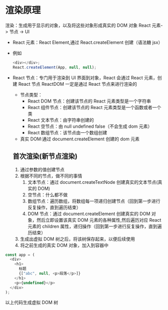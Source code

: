 # 渲染原理

渲染：生成用于显示的对象，以及将这些对象形成真实的 DOM 对象
React 元素-> 节点 -> UI

- React 元素：React Element,通过 React.createElement 创建（语法糖 jsx）
- 例如

  ```js
  <div></div>;
  React.createElement(App, null, null);
  ```

- React 节点：专门用于渲染到 UI 界面到对象，React 会通过 React 元素，创建 React 节点
  ReactDOM 一定是通过 React 节点来进行渲染的

  - 节点类型：
    - React DOM 节点：创建该节点的 React 元素类型是一个字符串
    - React 组件节点：创建该节点的 React 元素类型是一个函数或者一个类
    - React 文本节点：由字符串创建的
    - React 空节点：由 null undefined false（不会生成 dom 元素）
    - React 数组节点：该节点由一个数组创建
  - 真实 DOM:通过 document.createElement 创建的 dom 元素

  ## 首次渲染(新节点渲染)

  1. 通过参数的值创建节点
  2. 根据不同的节点，做不同的事情
     1. 文本节点：通过 document.createTextNode 创建真实的文本节点(真实的 DOM)
     2. 空节点：什么都不做
     3. 数组节点：遍历数组，将数组每一项递归创建节点（回到第一步进行反复操作，直到遍历结束）
     4. DOM 节点：通过 document.createElement 创建真实的 DOM 对象，然后立即设置该真实 DOM 元素的各种属性,然后遍历对应 React 元素的 children 属性，递归操作（回到第一步进行反复操作，直到遍历结束）
  3. 生成出虚拟 DOM 树之后，将该树保存起来，以便后续使用
  4. 将之前生成的真实 DOM 对象，加入到容器中

```js
const app = (
  <div>
    <h1>
      标题
      {["abc", null, <p>段落</p>]}
    </h1>
    <p>{undefined}</p>
  </div>
);
```

以上代码生成虚拟 DOM 树
